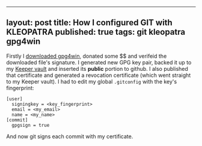 --------
layout: post
title: How I configured GIT with KLEOPATRA
published: true
tags: git kleopatra gpg4win
--------

Firstly I [downloaded gpg4win](https://gpg4win.org/get-gpg4win.html), donated some $$ and verifeid the downloaded file's signature.
I generated new GPG key pair, backed it up to my [Keeper vault](https://www.keepersecurity.com) and inserted its **public** portion to github.
I also published that certificate and generated a revocation certificate (which went straight to my Keeper vault).
I had to edit my global `.gitconfig` with the key's fingerprint:
```
[user]
  signingkey = <key_fingerprint>
  email = <my_email>
  name = <my_name>
[commit]
  gpgsign = true
```
And now git signs each commit with my certificate.
